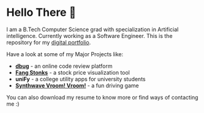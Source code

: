 # Hello There 👋

I am a B.Tech Computer Science grad with specialization in Artificial intelligence. Currently working as a Software Engineer. This is the repository for my [digital portfolio](aaryamann171.github.io).<br> 

Have a look at some of my Major Projects like:

- [**dbug**](https://github.com/Aaryamann171/dbug-django) - an online code review platform
- [**Fang Stonks**](https://github.com/Aaryamann171/fang-stonks) - a stock price visualization tool
- **uniFy** - a college utility apps for university students
- [**Synthwave Vroom! Vroom!**](https://github.com/Aaryamann171/Synthwave-Vroom-Vroom) - a fun driving game

You can also download my resume to know more or find ways of contacting me :)
